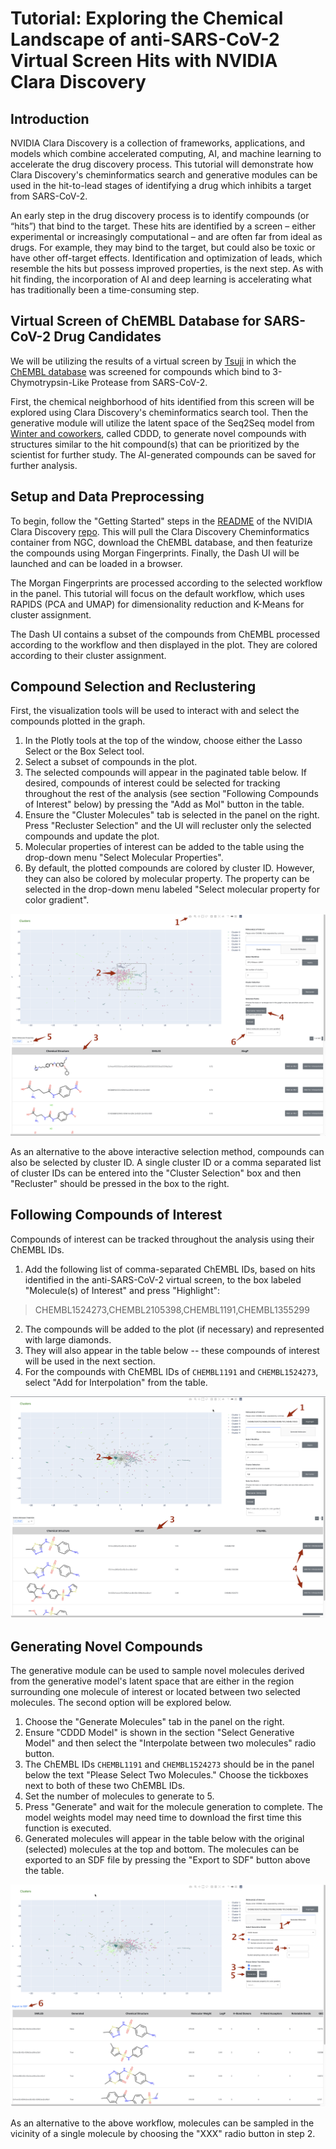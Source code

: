 # Tutorial: Exploring the Chemical Landscape of anti-SARS-CoV-2 Virtual Screen Hits with NVIDIA Clara Discovery 

## Introduction

NVIDIA Clara Discovery is a collection of frameworks, applications, and models which combine accelerated computing, AI, and machine learning to accelerate the drug discovery process. This tutorial will demonstrate how Clara Discovery's cheminformatics search and generative modules can be used in the hit-to-lead stages of identifying a drug which inhibits a target from SARS-CoV-2. 

An early step in the drug discovery process is to identify compounds (or “hits”) that bind to the target. These hits are identified by a screen – either experimental or increasingly computational – and are often far from ideal as drugs. For example, they may bind to the target, but could also be toxic or have other off-target effects. Identification and optimization of leads, which resemble the hits but possess improved properties, is the next step. As with hit finding, the incorporation of AI and deep learning is accelerating what has traditionally been a time-consuming step. 

## Virtual Screen of ChEMBL Database for SARS-CoV-2 Drug Candidates

We will be utilizing the results of a virtual screen by [Tsuji](https://pubmed.ncbi.nlm.nih.gov/32374074/) in which the [ChEMBL database](https://www.ebi.ac.uk/chembl/) was screened for compounds which bind to 3-Chymotrypsin-Like Protease from SARS-CoV-2. 

First, the chemical neighborhood of hits identified from this screen will be explored using Clara Discovery's cheminformatics search tool. Then the generative module will utilize the latent space of the Seq2Seq model from [Winter and coworkers](https://github.com/jrwnter/cddd), called CDDD, to generate novel compounds with structures similar to the hit compound(s) that can be prioritized by the scientist for further study. The AI-generated compounds can be saved for further analysis.

## Setup and Data Preprocessing

To begin, follow the "Getting Started" steps in the [README](https://github.com/nvidia/cheminformatics#getting-started) of the NVIDIA Clara Discovery [repo](https://github.com/nvidia/cheminformatics). This will pull the Clara Discovery Cheminformatics container from NGC, download the ChEMBL database, and then featurize the compounds using Morgan Fingerprints. Finally, the Dash UI will be launched and can be loaded in a browser.

The Morgan Fingerprints are processed according to the selected workflow in the panel. This tutorial will focus on the default workflow, which uses RAPIDS (PCA and UMAP) for dimensionality reduction and K-Means for cluster assignment.

The Dash UI contains a subset of the compounds from ChEMBL processed according to the workflow and then displayed in the plot. They are colored according to their cluster assignment.

## Compound Selection and Reclustering

First, the visualization tools will be used to interact with and select the compounds plotted in the graph.

1. In the Plotly tools at the top of the window, choose either the Lasso Select or the Box Select tool.
2. Select a subset of compounds in the plot. 
3. The selected compounds will appear in the paginated table below. If desired, compounds of interest could be selected for tracking throughout the rest of the analysis (see section "Following Compounds of Interest" below) by pressing the "Add as Mol" button in the table. 
4. Ensure the "Cluster Molecules" tab is selected in the panel on the right. Press "Recluster Selection" and the UI will recluster only the selected compounds and update the plot.
5. Molecular properties of interest can be added to the table using the drop-down menu "Select Molecular Properties".
6. By default, the plotted compounds are colored by cluster ID. However, they can also be colored by molecular property. The property can be selected in the drop-down menu labeled "Select molecular property for color gradient".  

![Compound Selection and Reclustering](assets/compound_selection_and_reclustering.png)

As an alternative to the above interactive selection method, compounds can also be selected by cluster ID. A single cluster ID or a comma separated list of cluster IDs can be entered into the "Cluster Selection" box and then "Recluster" should be pressed in the box to the right.

## Following Compounds of Interest

Compounds of interest can be tracked throughout the analysis using their ChEMBL IDs. 

1. Add the following list of comma-separated ChEMBL IDs, based on hits identified in the anti-SARS-CoV-2 virtual screen, to the box labeled "Molecule(s) of Interest" and press "Highlight": 
> CHEMBL1524273,CHEMBL2105398,CHEMBL1191,CHEMBL1355299
2. The compounds will be added to the plot (if necessary) and represented with large diamonds. 
3. They will also appear in the table below -- these compounds of interest will be used in the next section. 
4. For the compounds with ChEMBL IDs of `CHEMBL1191` and `CHEMBL1524273`, select "Add for Interpolation" from the table.

![Following Compounds of Interest](assets/following_compounds_of_interest.png)

## Generating Novel Compounds

The generative module can be used to sample novel molecules derived from the generative model's latent space that are either in the region surrounding one molecule of interest or located between two selected molecules. The second option will be explored below.

1. Choose the "Generate Molecules" tab in the panel on the right.
2. Ensure "CDDD Model" is shown in the section "Select Generative Model" and then select the "Interpolate between two molecules" radio button. 
3. The ChEMBL IDs `CHEMBL1191` and `CHEMBL1524273` should be in the panel below the text "Please Select Two Molecules." Choose the tickboxes next to both of these two ChEMBL IDs.
3. Set the number of molecules to generate to 5. 
4. Press "Generate" and wait for the molecule generation to complete. The model weights model may need time to download the first time this function is executed.
5. Generated molecules will appear in the table below with the original (selected) molecules at the top and bottom. The molecules can be exported to an SDF file by pressing the "Export to SDF" button above the table.

![Generating Novel Compounds](assets/generating_novel_compounds.png)

As an alternative to the above workflow, molecules can be sampled in the vicinity of a single molecule by choosing the "XXX" radio button in step 2.
